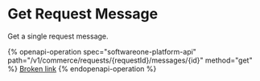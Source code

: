 # Get Request Message

Get a single request message.

{% openapi-operation spec="softwareone-platform-api" path="/v1/commerce/requests/{requestId}/messages/{id}" method="get" %}
[Broken link](broken-reference)
{% endopenapi-operation %}
